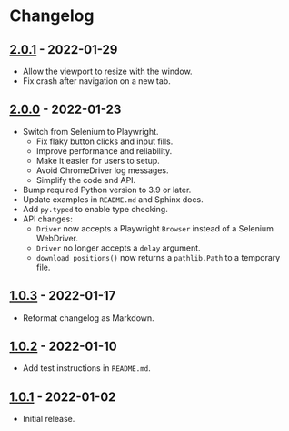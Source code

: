 # Changelog

## [2.0.1] - 2022-01-29
* Allow the viewport to resize with the window.
* Fix crash after navigation on a new tab.

## [2.0.0] - 2022-01-23
* Switch from Selenium to Playwright.
    * Fix flaky button clicks and input fills.
    * Improve performance and reliability.
    * Make it easier for users to setup.
    * Avoid ChromeDriver log messages.
    * Simplify the code and API.
* Bump required Python version to 3.9 or later.
* Update examples in `README.md` and Sphinx docs.
* Add `py.typed` to enable type checking.
* API changes:
    * `Driver` now accepts a Playwright `Browser` instead of a Selenium WebDriver.
    * `Driver` no longer accepts a `delay` argument.
    * `download_positions()` now returns a `pathlib.Path` to a temporary file.

## [1.0.3] - 2022-01-17
* Reformat changelog as Markdown.

## [1.0.2] - 2022-01-10
* Add test instructions in `README.md`.

## [1.0.1] - 2022-01-02
* Initial release.

[2.0.1]: https://github.com/qnevx/fidelipy/compare/v2.0.0...v2.0.1
[2.0.0]: https://github.com/qnevx/fidelipy/compare/v1.0.3...v2.0.0
[1.0.3]: https://github.com/qnevx/fidelipy/compare/v1.0.2...v1.0.3
[1.0.2]: https://github.com/qnevx/fidelipy/compare/v1.0.1...v1.0.2
[1.0.1]: https://github.com/qnevx/fidelipy/releases/tag/v1.0.1
